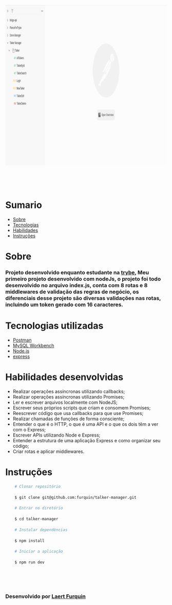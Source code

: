 <div align="center"> 
    <img width="1000px" height="500px" align="center"src="./README/Rotas.gif">
</div>

<br>
<br>

<br>
<br>

# Sumario
   - [Sobre](#sobre)
   - [Tecnologias](#tecnologias-utilizadas)
   - [Habilidades](#habilidades-desenvolvidas)
   - [Instruções](#instruções)
#

# Sobre

### Projeto desenvolvido enquanto estudante na [trybe](https://www.betrybe.com/formacao-desenvolvimento-web), Meu primeiro projeto desenvolvido com nodeJs, o projeto foi todo desenvolvido no arquivo index.js, conta com 8 rotas e 8 middlewares de validação das regras de negócio, os diferenciais desse projeto são diversas validações nas rotas, incluindo um token gerado com 16 caracteres. 

#

# Tecnologias utilizadas
- [Postman](https://www.postman.com/)
- [MySQL Workbench](https://www.mysql.com/products/workbench/)
- [Node.js](https://nodejs.org/en/about/)
- [express](https://expressjs.com/pt-br/)

#

# Habilidades desenvolvidas
- Realizar operações assíncronas utilizando callbacks;
- Realizar operações assíncronas utilizando Promises;
- Ler e escrever arquivos localmente com NodeJS;
- Escrever seus próprios scripts que criam e consomem Promises;
- Reescrever código que usa callbacks para que use Promises;
- Realizar chamadas de funções de forma consciente;
- Entender o que é o HTTP, o que é uma API e o que os dois têm a ver com o Express;
- Escrever APIs utilizando Node e Express;
- Entender a estrutura de uma aplicação Express e como organizar seu código;
- Criar rotas e aplicar middlewares.


#

# Instruções

```bash
    # Clonar repositório

    $ git clone git@github.com:furquin/talker-manager.git

    # Entrar no diretório

    $ cd talker-manager

    # Instalar dependências

    $ npm install

    # Iniciar a aplicação

    $ npm run dev

```

<br>
<br>
<br>

### Desenvolvido por [Laert Furquin](https://github.com/furquin) 
